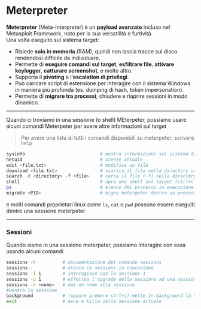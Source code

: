 # Meterpreter

**Meterpreter** (Meta-Interpreter) è un **payload avanzato** incluso nel Metasploit Framework, noto per la sua versatilità e furtività. <br>
Una volta eseguito sul sistema target:

- Risiede **solo in memoria** (RAM), quindi non lascia tracce sul disco rendendosi difficile da individuare. <br>
- Permette di **eseguire comandi sul target**, **esfiltrare file**, **attivare keylogger**, **catturare screenshot**, e molto altro. <br>
- Supporta il **pivoting** e l’**escalation di privilegi**. <br>
- Può caricare script di estensione per interagire con il sistema Windows in maniera più profonda (es. dumping di hash, token impersonation). <br>
- Permette di **migrare tra processi**, chiudere e riaprire sessioni in modo dinamico. <br>

---

Quando ci troviamo in una sessione (o shell) MEterpeter, possiamo usare alcuni comandi Meterpeter per avere altre informazioni sul target
> Per avere una lista di tutti i comandi disponibili su meterpeter, scrivere `help`

```bash
sysinfo                            # mostra informazioni sul sistema target
hetuid                             # utente attuale
edit <file.txt>                    # modifica un file
download <file.txt>                # scarica il file nella directory corrente
search -d <directory> -f <file>    # cerca il file (-f) nella directory (-d)
shell                              # apre una shell sul target (ctrl+c per terminarla)
ps                                 # elenco dei processi in esecuzione
migrate <PID>                      # migra meterpeter dentro un processo
```
e molti comandi proprietari linux come `ls`, `cat` o `pwd` possono essere eseguiti dentro una sessione meterpeter

---

### Sessioni
Quando siamo in una sessione meterpeter, possiamo interagire con essa usando alcuni comandi
```bash
sessions -h          # documentazione del comando sessions
sessions             # elenca le sessioni in esecuzione
sessions -i 1        # interagisce con la sessione 1
sessions -u 1        # effettua l'upgrade della sessione ad una sessione meterpeter
sessions -n <nome>   # dai un nome alla sessione
#Dentro la sessione
background           # (oppure premere ctrl+z) mette in background la sessione attuale
exit                 # esce e killa dalla sessione attuale

```
